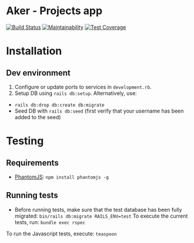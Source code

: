 # Aker - Projects app

[![Build Status](https://travis-ci.org/sanger/aker-projects-app.svg?branch=devel)](https://travis-ci.org/sanger/aker-projects-app)
[![Maintainability](https://api.codeclimate.com/v1/badges/3c7ab4a557c9f25d5362/maintainability)](https://codeclimate.com/github/sanger/aker-projects-app/maintainability)
[![Test Coverage](https://api.codeclimate.com/v1/badges/3c7ab4a557c9f25d5362/test_coverage)](https://codeclimate.com/github/sanger/aker-projects-app/test_coverage)

# Installation
## Dev environment
1. Configure or update ports to services in `development.rb`.
2. Setup DB using `rails db:setup`. Alternatively, use:
  * `rails db:drop db:create db:migrate`
  * Seed DB with `rails db:seed` (first verify that your username has been added to the seed)

# Testing
## Requirements
* [PhantomJS](http://phantomjs.org/): `npm install phantomjs -g`

## Running tests
* Before running tests, make sure that the test database has been fully migrated: `bin/rails db:migrate RAILS_ENV=test`
To execute the current tests, run: `bundle exec rspec`

To run the Javascript tests, execute: `teaspoon`
